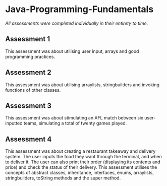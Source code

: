 # Java-Programming-Fundamentals
*All assessments were completed individually in their entirety to time.*

## Assessment 1
This assessment was about utilising user input, arrays and good programming practices.

## Assessment 2
This assessment was about utilising arraylists, stringbuilders and invoking functions of other classes.

## Assessment 3
This assessment was about stimulating an AFL match between six user-inputted teams, simulating a total of twenty games played.

## Assessment 4
This assessment was about creating a restaurant takeaway and delivery system. The user inputs the food they want through the terminal, and when to deliver it. The user can also print their order (displaying its contents and price) and check the status of their delivery. This assessment utilises the concepts of abstract classes, inheritance, interfaces, enums, arraylists, stringbuilders, toString methods and the super method.
